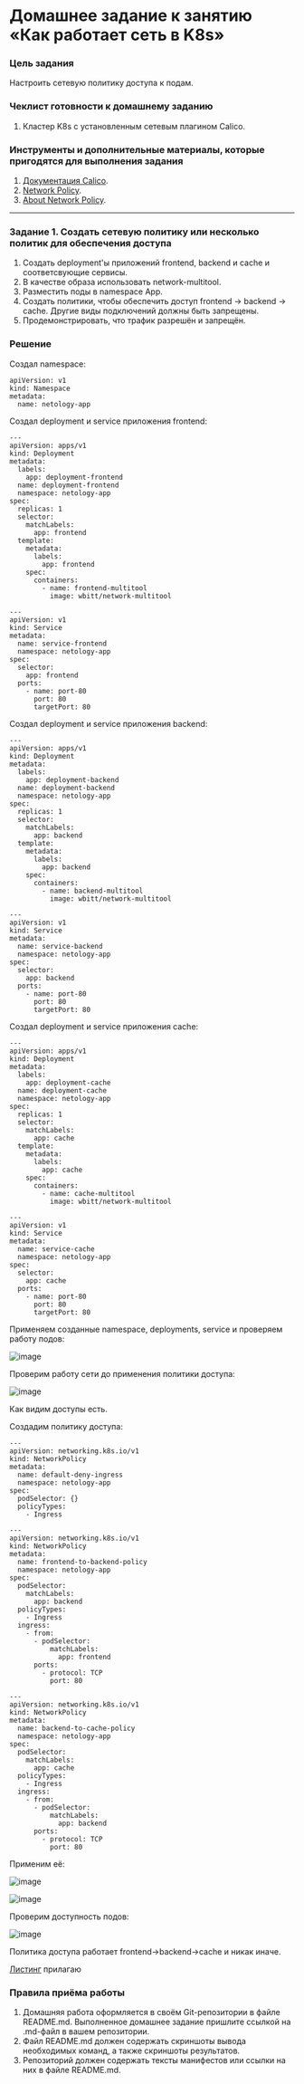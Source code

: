 # Домашнее задание к занятию «Как работает сеть в K8s»

### Цель задания

Настроить сетевую политику доступа к подам.

### Чеклист готовности к домашнему заданию

1. Кластер K8s с установленным сетевым плагином Calico.

### Инструменты и дополнительные материалы, которые пригодятся для выполнения задания

1. [Документация Calico](https://www.tigera.io/project-calico/).
2. [Network Policy](https://kubernetes.io/docs/concepts/services-networking/network-policies/).
3. [About Network Policy](https://docs.projectcalico.org/about/about-network-policy).

-----

### Задание 1. Создать сетевую политику или несколько политик для обеспечения доступа

1. Создать deployment'ы приложений frontend, backend и cache и соответсвующие сервисы.
2. В качестве образа использовать network-multitool.
3. Разместить поды в namespace App.
4. Создать политики, чтобы обеспечить доступ frontend -> backend -> cache. Другие виды подключений должны быть запрещены.
5. Продемонстрировать, что трафик разрешён и запрещён.


### Решение

Создал namespace:

```
apiVersion: v1
kind: Namespace
metadata:
  name: netology-app
```

Создал deployment и service приложения frontend:

```
---
apiVersion: apps/v1
kind: Deployment
metadata:
  labels:
    app: deployment-frontend
  name: deployment-frontend
  namespace: netology-app
spec:
  replicas: 1
  selector:
    matchLabels:
      app: frontend
  template:
    metadata:
      labels:
        app: frontend
    spec:
      containers:
        - name: frontend-multitool
          image: wbitt/network-multitool

---
apiVersion: v1
kind: Service
metadata:
  name: service-frontend
  namespace: netology-app
spec:
  selector:
    app: frontend
  ports:
    - name: port-80
      port: 80
      targetPort: 80
```

Создал deployment и service приложения backend:

```
---
apiVersion: apps/v1
kind: Deployment
metadata:
  labels:
    app: deployment-backend
  name: deployment-backend
  namespace: netology-app
spec:
  replicas: 1
  selector:
    matchLabels:
      app: backend
  template:
    metadata:
      labels:
        app: backend
    spec:
      containers:
        - name: backend-multitool
          image: wbitt/network-multitool

---
apiVersion: v1
kind: Service
metadata:
  name: service-backend
  namespace: netology-app
spec:
  selector:
    app: backend
  ports:
    - name: port-80
      port: 80
      targetPort: 80
```

Создал deployment и service приложения cache:

```
---
apiVersion: apps/v1
kind: Deployment
metadata:
  labels:
    app: deployment-cache
  name: deployment-cache
  namespace: netology-app
spec:
  replicas: 1
  selector:
    matchLabels:
      app: cache
  template:
    metadata:
      labels:
        app: cache
    spec:
      containers:
        - name: cache-multitool
          image: wbitt/network-multitool

---
apiVersion: v1
kind: Service
metadata:
  name: service-cache
  namespace: netology-app
spec:
  selector:
    app: cache
  ports:
    - name: port-80
      port: 80
      targetPort: 80
```

Применяем созданные namespace, deployments, service и проверяем работу подов:

![image](https://github.com/user-attachments/assets/c3261c01-5582-4fa2-9411-458b14c9c7ed)

Проверим работу сети до применения политики доступа:

![image](https://github.com/user-attachments/assets/951734e5-aee5-4460-a347-5e8f98429a4e)

Как видим доступы есть.

Создадим политику доступа:

```
---
apiVersion: networking.k8s.io/v1
kind: NetworkPolicy
metadata:
  name: default-deny-ingress
  namespace: netology-app
spec:
  podSelector: {}
  policyTypes:
    - Ingress

---
apiVersion: networking.k8s.io/v1
kind: NetworkPolicy
metadata:
  name: frontend-to-backend-policy
  namespace: netology-app
spec:
  podSelector:
    matchLabels:
      app: backend
  policyTypes:
    - Ingress
  ingress:
    - from:
      - podSelector:
          matchLabels:
            app: frontend
      ports:
        - protocol: TCP
          port: 80

---
apiVersion: networking.k8s.io/v1
kind: NetworkPolicy
metadata:
  name: backend-to-cache-policy
  namespace: netology-app
spec:
  podSelector:
    matchLabels:
      app: cache
  policyTypes:
    - Ingress
  ingress:
    - from:
      - podSelector:
          matchLabels:
            app: backend
      ports:
        - protocol: TCP
          port: 80
```

Применим её:

![image](https://github.com/user-attachments/assets/8cb87528-7ed5-4d46-a3b5-0e761785518b)

![image](https://github.com/user-attachments/assets/669e64da-12dc-4573-af67-dd7b42df86b7)

Проверим доступность подов:

![image](https://github.com/user-attachments/assets/865d4970-a3bc-4ea7-af64-365e5e50be99)

Политика доступа работает frontend->backend->cache и никак иначе.

[Листинг]() прилагаю


### Правила приёма работы

1. Домашняя работа оформляется в своём Git-репозитории в файле README.md. Выполненное домашнее задание пришлите ссылкой на .md-файл в вашем репозитории.
2. Файл README.md должен содержать скриншоты вывода необходимых команд, а также скриншоты результатов.
3. Репозиторий должен содержать тексты манифестов или ссылки на них в файле README.md.
